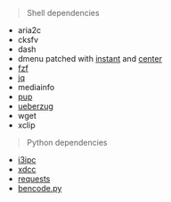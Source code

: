 > Shell dependencies
- aria2c
- cksfv
- dash
- dmenu patched with [instant](https://tools.suckless.org/dmenu/patches/instant/) and [center](https://tools.suckless.org/dmenu/patches/center/)
- [fzf](https://github.com/junegunn/fzf)
- [jq](https://github.com/stedolan/jq)
- mediainfo
- [pup](https://github.com/ericchiang/pup)
- [ueberzug](https://github.com/seebye/ueberzug)
- wget
- xclip

> Python dependencies
- [i3ipc](https://pypi.org/project/i3ipc)
- [xdcc](https://pypi.org/project/xdcc)
- [requests](https://pypi.org/project/requests/)
- [bencode.py](https://pypi.org/project/bencode.py/)
